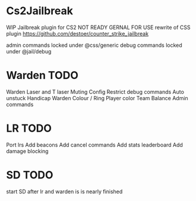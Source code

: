 # Cs2Jailbreak
WIP Jailbreak plugin for CS2 NOT READY GERNAL FOR USE
rewrite of CSS plugin https://github.com/destoer/counter_strike_jailbreak

admin commands locked under @css/generic
debug commands locked under @jail/debug

# Warden TODO
Warden Laser and T laser
Muting
Config
Restrict debug commands
Auto unstuck
Handicap
Warden Colour / Ring
Player color
Team Balance
Admin commands


# LR TODO
Port lrs
Add beacons
Add cancel commands
Add stats leaderboard
Add damage blocking

# SD TODO
start SD after lr and warden is is nearly finished